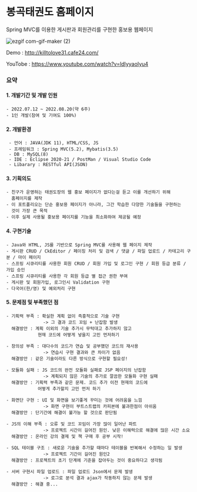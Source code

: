# 봉곡태권도 홈페이지
  Spring MVC를 이용한 게시판과 회원관리를 구현한 홍보용 웹페이지

![ezgif com-gif-maker (2)](https://user-images.githubusercontent.com/100666325/185830864-893e64a4-5a7a-46e7-8c6f-13d93185d7bc.gif)


Demo : http://killtolove31.cafe24.com/

YouTobe : https://www.youtube.com/watch?v=ldIyyaoIyu4

### 요약

#### 1. 개발기간 및 개발 인원
    - 2022.07.12 ~ 2022.08.20(약 6주)
    - 1인 개발(참여 및 기여도 100%)
  
#### 2. 개발환경
     - 언어 : JAVA(JDK 11), HTML/CSS, JS
     - 프레임워크 : Spring MVC(5.2), Mybatis(3.5)
     - DB : MySQL(8)
     - IDE : Eclipse 2020-21 / PostMan / Visual Studio Code
     - Libarary : RESTful API(JSON)
   
#### 3. 기획의도
    - 친구가 운영하는 태권도장의 웹 홍보 페이지가 없다는걸 듣고 이를 개선하기 위해
      홈페이지를 제작
    - 이 포트폴리오는 단순 홍보용 페이지가 아니라, 그간 학습한 다양한 기술들을 구현하는
      것이 가장 큰 목적
    - 이후 실제 사용될 홍보용 페이지를 기능을 최소화하여 제공될 예정
  
#### 4. 구현기술
    - Java와 HTML, JS를 기반으로 Spring MVC를 사용해 웹 페이지 제작
    - 게시판 CRUD / CkEditor / 페이징 처리 및 검색 / 댓글 / 파일 업로드 / 카테고리 구분 / 마이 페이지
    - 스프링 시큐리티를 사용한 회원 CRUD / 회원 가입 및 로그인 구현 / 회원 등급 분류 / 가입 승인
    - 스프링 시큐리티를 사용한 각 회원 등급 별 접근 권한 부여
    - 게시판 및 회원가입, 로그인시 Validation 구현
    - 다국어(한/영) 및 예외처리 구현
  
#### 5. 문제점 및 부족했던 점
    - 기획력 부족 : 확실한 계획 없이 즉흥적으로 기술 구현
                  -> 그 결과 코드 꼬임 + 난잡함 발생
      해결방안 : 계획 이외의 기술 추가시 무턱대고 추가하지 않고
                현재 코드에 어떻게 넣을지 고민 먼저하기

    - 창의성 부족 : 대다수의 코드가 연습 및 공부했던 코드의 재사용
                  -> 연습시 구현 결과와 큰 차이가 없음
      해결방안 : 같은 기술이라도 다른 방식으로 구현할 필요성!

    - 모듈화 실패 : JS 코드의 완전 모듈화 실패로 JSP 페이지의 난잡함
                  -> 계획되지 않은 기술의 추가로 깔끔한 모듈화 구현 실패
      해결방안 : 기획력 부족과 같은 문제. 코드 추가 이전 현재의 코드에
                어떻게 추가할지 고민 먼저 하기

    - 화면단 구현 : UI 및 화면을 보기좋게 꾸미는 것에 어려움을 느낌
                  -> 화면 구현이 부트스트랩의 카피본에 불과한점이 아쉬움
      해결방안 : 단기간에 해결이 불가능 할 것으로 판단됨

    - JS의 이해 부족 : 오류 및 코드 꼬임이 가장 많이 일어난 파트
                  -> 프로젝트 시간이 길어진 원인. 낮은 이해력으로 해결에 많은 시간 소요
      해결방안 : 온라인 강의 결제 및 책 구매 후 공부 시작!

    - SQL 테이블 구조 : 새로운 기술을 추가할 때마다 테이블을 반복해서 수정하는 일 발생
                  -> 프로젝트 기간이 길어진 원인2
      해결방안 : 프로젝트의 초기 단계에 기준을 잡아두는 것이 중요하다고 생각됨      
    
    - 서버 구현시 파일 업로드 : 파일 업로드 Json에서 문제 발생
                  -> 로그로 분석 결과 ajax가 작동하지 않는 문제 발생
      해결방안 : 해결 중...
       
             
